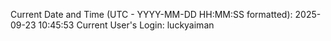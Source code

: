 Current Date and Time (UTC - YYYY-MM-DD HH:MM:SS formatted): 2025-09-23 10:45:53
Current User's Login: luckyaiman
